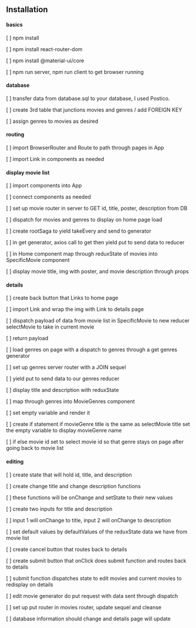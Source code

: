 
## Installation
#### basics
[ ] npm install

[ ] npm install react-router-dom

[ ] npm install @material-ui/core

[ ] npm run server, npm run client to get browser running

#### database
[ ] transfer data from database.sql to your database, I used Postico.

[ ] create 3rd table that junctions movies and genres / add FOREIGN KEY

[ ] assign genres to movies as desired

#### routing

[ ] import BrowserRouter and Route to path through pages in App

[ ] import Link in components as needed

#### display movie list

[ ] import components into App

[ ] connect components as needed

[ ] set up movie router in server to GET id, title, poster, description from DB

[ ] dispatch for movies and genres to display on home page load

[ ] create rootSaga to yield takeEvery and send to generator

[ ] in get generator, axios call to get then yield put to send data to reducer

[ ] in Home component map through reduxState of movies into SpecificMovie component

[ ] display movie title, img with poster, and movie description through props

#### details

[ ] create back button that Links to home page

[ ] import Link and wrap the img with Link to details page

[ ] dispatch payload of data from movie list in SpecificMovie to new reducer selectMovie to take in current movie

[ ] return payload

[ ] load genres on page with a dispatch to genres through a get genres generator

[ ] set up genres server router with a JOIN sequel

[ ] yield put to send data to our genres reducer

[ ] display title and description with reduxState

[ ] map through genres into MovieGenres component

[ ] set empty variable and render it

[ ] create if statement if movieGenre title is the same as selectMovie title set the empty variable to display movieGenre name

[ ] if else movie id set to select movie id so that genre stays on page after going back to movie list

#### editing

[ ] create state that will hold id, title, and description

[ ] create change title and change description functions

[ ] these functions will be onChange and setState to their new values

[ ] create two inputs for title and description

[ ] input 1 will onChange to title, input 2 will onChange to description

[ ] set default values by defaultValues of the reduxState data we have from movie list

[ ] create cancel button that routes back to details

[ ] create submit button that onClick does submit function and routes back to details

[ ] submit function dispatches state to edit movies and current movies to redisplay on details

[ ] edit movie generator do put request with data sent through dispatch

[ ] set up put router in movies router, update sequel and cleanse 

[ ] database information should change and details page will update